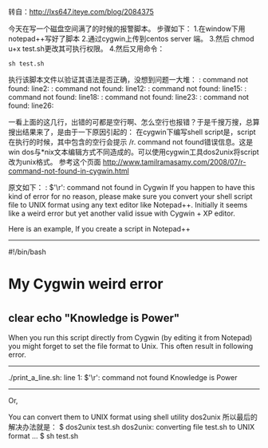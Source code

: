 转自：http://lxs647.iteye.com/blog/2084375

今天在写一个磁盘空间满了的时候的报警脚本。 步骤如下：
1.在window下用notepad++写好了脚本
2.通过cygwin上传到centos server 端。
3.然后 chmod u+x test.sh更改其可执行权限。
4.然后又用命令：
```
sh test.sh
```


执行该脚本文件以验证其语法是否正确，没想到问题一大堆：
: command not found: line2:
: command not found: line12:
: command not found: line15:
: command not found: line18:
: command not found: line23:
: command not found: line26:
 
一看上面的这几行，出错的可都是空行啊、怎么空行也报错？于是千搜万搜，总算搜出结果来了，是由于一下原因引起的：
在cygwin下编写shell script是，script在执行的时候，其中包含的空行会提示 /r. command not found错误信息。这是win dos与*nix文本编辑方式不同造成的。可以使用cygwin工具dos2unix将script改为unix格式。
参考这个页面 http://www.tamilramasamy.com/2008/07/r-command-not-found-in-cygwin.html


原文如下：
: $'\r': command not found in Cygwin
If you happen to have this kind of error for no reason, please make sure you convert your shell script file to UNIX format using any text editor like Notepad++. Initially it seems like a weird error but yet another valid issue with Cygwin + XP editor. 

Here is an example, If you create a script in Notepad++ 

-------------------------------------------------------------------
#!/bin/bash
#
# My Cygwin weird error
#
clear
echo "Knowledge is Power"
-------------------------------------------------------------------

When you run this script directly from Cygwin (by editing it from Notepad) you might forget to set the file format to Unix. This often result in following error. 

-------------------------------------------------------------------

./print_a_line.sh: line 1: $'\r': command not found
Knowledge is Power

-------------------------------------------------------------------

Or, 

You can convert them to UNIX format using shell utility dos2unix 
所以最后的解决办法就是：
$ dos2unix test.sh
dos2unix: converting file test.sh to UNIX format ...
$ sh test.sh